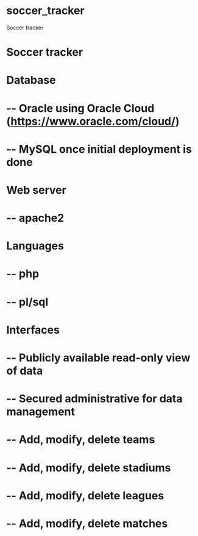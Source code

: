 # soccer_tracker
Soccer tracker

# #################################################
#
# Soccer tracker
#
# #################################################

# ####################
# Database
# ####################
#  -- Oracle using Oracle Cloud (https://www.oracle.com/cloud/)
#  -- MySQL once initial deployment is done
# ####################


# ####################
# Web server
# ####################
#  -- apache2
# ####################


# ####################
# Languages
# ####################
#  -- php
#  -- pl/sql
# ####################


# ####################
# Interfaces
# ####################
#  -- Publicly available read-only view of data
#  -- Secured administrative for data management
#     -- Add, modify, delete teams
#     -- Add, modify, delete stadiums
#     -- Add, modify, delete leagues
#     -- Add, modify, delete matches
# ####################
